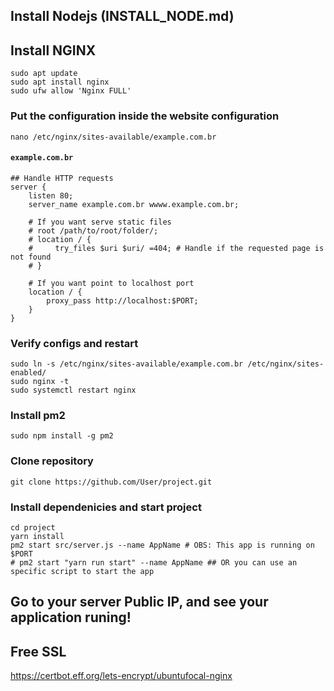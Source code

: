 ## Install Nodejs (INSTALL_NODE.md)

## Install NGINX

```
sudo apt update
sudo apt install nginx
sudo ufw allow 'Nginx FULL'
```

### Put the configuration inside the website configuration

```
nano /etc/nginx/sites-available/example.com.br
```

#### **`example.com.br`**

```
## Handle HTTP requests
server {
    listen 80;
    server_name example.com.br wwww.example.com.br;

    # If you want serve static files
    # root /path/to/root/folder/;
    # location / {
    #     try_files $uri $uri/ =404; # Handle if the requested page is not found
    # }

    # If you want point to localhost port
    location / {
		proxy_pass http://localhost:$PORT;
	}
}
```

### Verify configs and restart

```
sudo ln -s /etc/nginx/sites-available/example.com.br /etc/nginx/sites-enabled/
sudo nginx -t
sudo systemctl restart nginx
```

### Install pm2

```
sudo npm install -g pm2
```

### Clone repository

```
git clone https://github.com/User/project.git
```

### Install dependenicies and start project

```
cd project
yarn install
pm2 start src/server.js --name AppName # OBS: This app is running on $PORT
# pm2 start "yarn run start" --name AppName ## OR you can use an specific script to start the app
```

## Go to your server Public IP, and see your application runing!


## Free SSL
https://certbot.eff.org/lets-encrypt/ubuntufocal-nginx